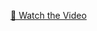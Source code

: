 
[🎥 Watch the Video](https://github.com/yogeshjamnor/MERN-Stack/releases/download/day7-release/output.mp4)
